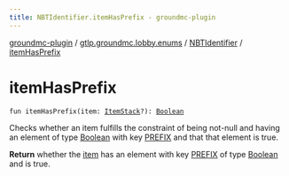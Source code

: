 ```yaml
---
title: NBTIdentifier.itemHasPrefix - groundmc-plugin
---
```


[groundmc-plugin](../../index.html) / [gtlp.groundmc.lobby.enums](../index.html) / [NBTIdentifier](index.html) / [itemHasPrefix](.)

# itemHasPrefix

`fun itemHasPrefix(item: `[`ItemStack`](https://hub.spigotmc.org/javadocs/spigot/org/bukkit/inventory/ItemStack.html)`?): `[`Boolean`](https://kotlinlang.org/api/latest/jvm/stdlib/kotlin/-boolean/index.html)

Checks whether an item fulfills the constraint of being not-null and having
an element of type [Boolean](https://kotlinlang.org/api/latest/jvm/stdlib/kotlin/-boolean/index.html) with key [PREFIX](-p-r-e-f-i-x.html) and that that element is true.

**Return**
whether the [item](item-has-prefix.html#gtlp.groundmc.lobby.enums.NBTIdentifier.Companion$itemHasPrefix(org.bukkit.inventory.ItemStack)/item) has an element with key [PREFIX](-p-r-e-f-i-x.html) of type [Boolean](https://kotlinlang.org/api/latest/jvm/stdlib/kotlin/-boolean/index.html)
    and is true.

